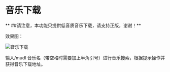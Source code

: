 # 音乐下载

** ##请注意，本功能只提供低音质音乐下载，请支持正版，谢谢！**

效果图：

![音乐下载](https://api.flweb.cn/doc/image/mudl.jpg)

输入/mudl 音乐名（带空格时需要加上半角引号）进行音乐搜索，根据提示操作并获得音乐下载地址。